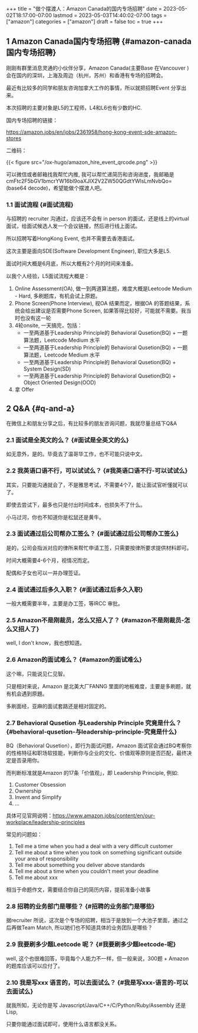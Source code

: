 +++
title = "做个摆渡人：Amazon Canada的国内专场招聘"
date = 2023-05-02T18:17:00-07:00
lastmod = 2023-05-03T14:40:02-07:00
tags = ["amazon"]
categories = ["amazon"]
draft = false
toc = true
+++

## <span class="section-num">1</span> Amazon Canada国内专场招聘 {#amazon-canada国内专场招聘}

刚刚有群里消息灵通的小伙伴分享，Amazon Canada(主要Base 在Vancouver )会在国内的深圳，上海及周边（杭州，苏州）和香港有专场的招聘会。

最近有比较多的同学和朋友咨询加拿大工作的事情，所以就把招聘Event 分享出来。

本次招聘的主要对象是L5的工程师，L4和L6也有少数的HC.

国内专场招聘的链接：

<https://amazon.jobs/en/jobs/2361958/hong-kong-event-sde-amazon-stores>

二维码：

{{< figure src="/ox-hugo/amazon_hire_event_qrcode.png" >}}

可以微信或者邮箱找我帮忙内推, 我可以帮忙递简历和咨询进度，我邮箱是 cmFtc2F5bGV1bmcrYW16bl9oaXJlX2V2ZW50QGdtYWlsLmNvbQo= (base64 decode)，希望能做个摆渡人吧。


### <span class="section-num">1.1</span> 面试流程 {#面试流程}

与招聘的 recruiter 沟通过，应该还不会有 in person 的面试，还是线上的virtual 面试，给面试候选人发一个会议链接，然后进行线上面试。

所以招聘写着HongKong Event, 也并不需要去香港面试。

这次主要是面向SDE(Software Development Engineer), 职位大多是L5.

面试时间大概是6月底，所以大概有2个月的时间来准备。

以我个人经验，L5面试流程大概是：

1.  Online Assessment(OA), 做一到两道算法题，难度大概是Leetcode Medium - Hard, 多刷题库，有机会试上原题。
2.  Phone Screen(Phone Interview), 视OA 结果而定，根据OA 的答题结果，系统会给出建议是否需要Phone Screen, 如果答得比较好，可能就不需要。我当时也没有这一轮
3.  4轮onsite, 一天搞完，包括：
    -   一至两道基于Leadership Principle的 Behavioral Qusetion(BQ) + 一题算法题，Leetcode Medium 水平
    -   一至两道基于Leadership Principle的 Behavioral Qusetion(BQ) + 一题算法题，Leetcode Medium 水平
    -   一至两道基于Leadership Principle的 Behavioral Qusetion(BQ) + System Design(SD)
    -   一至两道基于Leadership Principle的 Behavioral Qusetion(BQ) + Object Oriented Design(OOD)
4.  拿 Offer


## <span class="section-num">2</span> Q&amp;A {#q-and-a}

在微信上和朋友分享之后，有比较多的朋友咨询问题，我就尽量总结下Q&amp;A


### <span class="section-num">2.1</span> 面试是全英文的么？ {#面试是全英文的么}

如无意外，是的。毕竟去了温哥华工作，也不可能只说中文。


### <span class="section-num">2.2</span> 我英语口语不行，可以试试么？ {#我英语口语不行-可以试试么}

其实，只要能沟通就会了，不是雅思考试，不需要4个7，能让面试官听懂就可以了。

即使去尝试下，最多也只是付出时间成本，也损失不了什么。

小马过河，你也不知道你是松鼠还是黄牛。


### <span class="section-num">2.3</span> 面试通过后公司帮办工签么？ {#面试通过后公司帮办工签么}

是的，公司会指派对应的律所来帮忙申请工签，只需要按律所要求提供材料即可。

时间大概需要4-6个月，视情况而定。

配偶和子女也可以一并办理签证。


### <span class="section-num">2.4</span> 面试通过后多久入职？ {#面试通过后多久入职}

一般大概需要半年，主要是办工签，等IRCC 审批。


### <span class="section-num">2.5</span> Amazon不是刚裁员，怎么又招人了？ {#amazon不是刚裁员-怎么又招人了}

well, I don't know，我也想知道。


### <span class="section-num">2.6</span> Amazon的面试难么？ {#amazon的面试难么}

这个嘛，只能说见仁见智。

只是相对来说，Amazon 是北美大厂FANNG 里面的地板难度，主要是多刷题，就有机会遇到原題。

多刷面经，亚麻的面试套路还是相对固定的。


### <span class="section-num">2.7</span> Behavioral Qusetion 与Leadership Principle 究竟是什么？ {#behavioral-qusetion-与leadership-principle-究竟是什么}

BQ（Behavioral Qusetion），即行为面试问题，Amazon 面试官会通过BQ考察你的性格特征和职场软技能，判断你与企业的文化、价值观等原则是否匹配，最终决定是否录用你。

而判断标准就是Amazon 的17条「价值观」，即 Leadership Principle, 例如:

1.  Customer Obsession
2.  Ownership
3.  Invent and Simplify
4.  ...

具体可见官网说明：<https://www.amazon.jobs/content/en/our-workplace/leadership-principles>

常见的问题如：

1.  Tell me a time when you had a deal with a very difficult customer
2.  Tell me about a time when you took on something significant outside your area of responsibility
3.  Tell me about something you deliver above standards
4.  Tell me about a time when you couldn't meet your deadline
5.  Tell me about xxx

相当于命题作文，需要结合你自己的简历内容，提前准备小故事


### <span class="section-num">2.8</span> 招聘的业务部门是哪些？ {#招聘的业务部门是哪些}

据recruiter 所说，这次是个专场的招聘，相当于是放到一个大池子里面，通过之后再做Team Match, 所以她们也不知道具体的业务团队是哪些？


### <span class="section-num">2.9</span> 我要刷多少题Leetcode 呢？ {#我要刷多少题leetcode-呢}

well, 这个也很难回答，毕竟每个人能力不一样，但一般来说，300题 + Amazon 的题库应该可以应付了。


### <span class="section-num">2.10</span> 我是写xxx 语言的，可以去面试么？ {#我是写xxx-语言的-可以去面试么}

就我所知，无论你是写 Javascript/Java/C++/C/Python/Ruby/Assembly 还是Lisp,

只要你能通过面试即可，使用什么语言都没关系。
